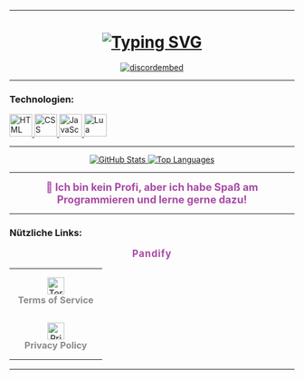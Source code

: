 <hr>
<h1 align="center">
	<a href="#">
		<img src="https://readme-typing-svg.herokuapp.com/demo/?font=Arial&weight=500&size=30&color=8A8A8A&center=true&vCenter=true&width=460&lines=%F0%9F%91%8B+Servus%2C+I'm+Panda;%F0%9F%92%BB+Developer+%40+Modern+Gaming;%F0%9F%A4%96+I'm+the+developer+of+Pandify" alt="Typing SVG" />
	</a>
</h1>

<div align="center">
	<a href="#" target="_blank">
		<img src="https://discord.c99.nl/widget/theme-4/364088330616569866.png" alt="discordembed">
	</a>
</div>
<hr>
<h3 align="left">Technologien:</h3>
<p>
	<a href="https://www.w3schools.com/html/" target="_blank" rel="noreferrer">
		<img src="https://cdn.jsdelivr.net/gh/devicons/devicon/icons/html5/html5-original.svg" alt="HTML" width="40" height="40">
	</a>
	<a href="https://www.w3schools.com/css/" target="_blank" rel="noreferrer">
		<img src="https://cdn.jsdelivr.net/gh/devicons/devicon/icons/css3/css3-original.svg" alt="CSS" width="40" height="40">
	</a>
	<a href="https://www.javascript.com/" target="_blank" rel="noreferrer">
		<img src="https://cdn.jsdelivr.net/gh/devicons/devicon/icons/javascript/javascript-original.svg" alt="JavaScript" width="40" height="40">
	</a>
	<a href="https://www.lua.org/" target="_blank" rel="noreferrer">
		<img src="https://cdn.jsdelivr.net/gh/devicons/devicon/icons/lua/lua-original.svg" alt="Lua" width="40" height="40">
	</a>
</p>
<hr>
<p align="center">
	<a href="https://github-readme-stats.vercel.app/api?username=PandaHDT&show_icons=true&theme=dark" target="_blank">
		<img src="https://github-readme-stats.vercel.app/api?username=PandaHDT&show_icons=true&theme=dark" alt="GitHub Stats">
	</a>
	<a href="https://github-readme-stats.vercel.app/api/top-langs/?username=PandaHDT&layout=compact&theme=dark" target="_blank">
		<img src="https://github-readme-stats.vercel.app/api/top-langs/?username=PandaHDT&layout=compact&theme=dark" alt="Top Languages">
	</a>
</p>

<hr>

<div align="center">
	<span style="font-size:1.3em; color:#A848A6; font-weight:bold;">
		🚀 Ich bin kein Profi, aber ich habe Spaß am Programmieren und lerne gerne dazu!
	</span>
</div>

<hr>
<h3 align="left">Nützliche Links:</h3>
<div align="center">
	<span style="font-size:1.2em;font-weight:bold;color:#A848A6;letter-spacing:1px;">Pandify</span>
</div>
<div align="center" style="margin-top:10px;">
	<table>
		<tr>
			<td align="center" style="padding: 15px;">
				<a href="https://pandahdt.de/pandify/terms-of-service/" target="_blank" style="text-decoration: none;">
					<img src="https://img.icons8.com/ios-filled/50/8A8A8A/document--v1.png" alt="Terms Icon" width="30" height="30"><br>
					<span style="color:#8A8A8A;font-weight:bold;">Terms of Service</span>
				</a>
			</td>
		</tr>
		<tr>
			<td align="center" style="padding: 15px;">
				<a href="https://pandahdt.de/pandify/privacy-policy/" target="_blank" style="text-decoration: none;">
					<img src="https://img.icons8.com/ios-filled/50/8A8A8A/privacy.png" alt="Privacy Icon" width="30" height="30"><br>
					<span style="color:#8A8A8A;font-weight:bold;">Privacy Policy</span>
				</a>
			</td>
		</tr>
	</table>
</div>
<hr>